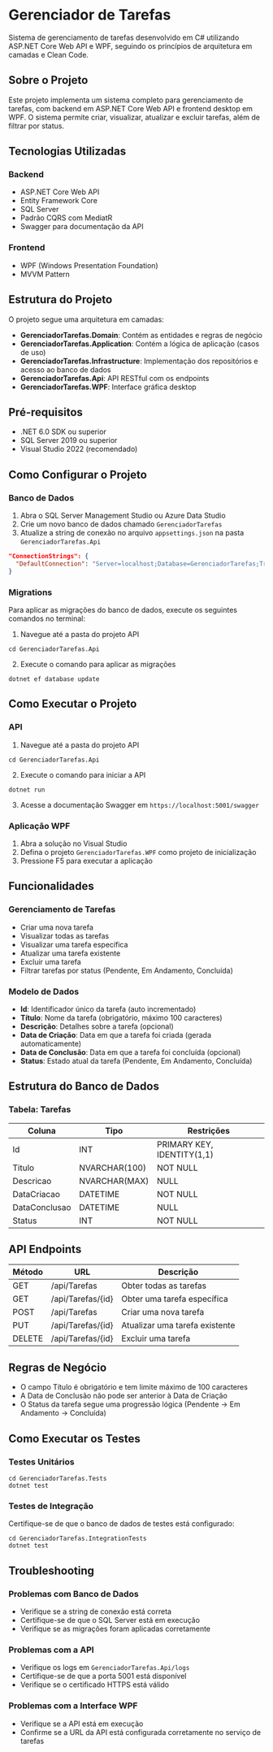 # Gerenciador de Tarefas

Sistema de gerenciamento de tarefas desenvolvido em C# utilizando ASP.NET Core Web API e WPF, seguindo os princípios de arquitetura em camadas e Clean Code.

## Sobre o Projeto

Este projeto implementa um sistema completo para gerenciamento de tarefas, com backend em ASP.NET Core Web API e frontend desktop em WPF. O sistema permite criar, visualizar, atualizar e excluir tarefas, além de filtrar por status.

## Tecnologias Utilizadas

### Backend
- ASP.NET Core Web API
- Entity Framework Core
- SQL Server
- Padrão CQRS com MediatR
- Swagger para documentação da API

### Frontend
- WPF (Windows Presentation Foundation)
- MVVM Pattern

## Estrutura do Projeto

O projeto segue uma arquitetura em camadas:

- **GerenciadorTarefas.Domain**: Contém as entidades e regras de negócio
- **GerenciadorTarefas.Application**: Contém a lógica de aplicação (casos de uso)
- **GerenciadorTarefas.Infrastructure**: Implementação dos repositórios e acesso ao banco de dados
- **GerenciadorTarefas.Api**: API RESTful com os endpoints
- **GerenciadorTarefas.WPF**: Interface gráfica desktop

## Pré-requisitos

- .NET 6.0 SDK ou superior
- SQL Server 2019 ou superior
- Visual Studio 2022 (recomendado)

## Como Configurar o Projeto

### Banco de Dados

1. Abra o SQL Server Management Studio ou Azure Data Studio
2. Crie um novo banco de dados chamado `GerenciadorTarefas`
3. Atualize a string de conexão no arquivo `appsettings.json` na pasta `GerenciadorTarefas.Api`

```json
"ConnectionStrings": {
  "DefaultConnection": "Server=localhost;Database=GerenciadorTarefas;Trusted_Connection=True;TrustServerCertificate=True;"
}
```

### Migrations

Para aplicar as migrações do banco de dados, execute os seguintes comandos no terminal:

1. Navegue até a pasta do projeto API
```
cd GerenciadorTarefas.Api
```

2. Execute o comando para aplicar as migrações
```
dotnet ef database update
```

## Como Executar o Projeto

### API

1. Navegue até a pasta do projeto API
```
cd GerenciadorTarefas.Api
```

2. Execute o comando para iniciar a API
```
dotnet run
```

3. Acesse a documentação Swagger em `https://localhost:5001/swagger`

### Aplicação WPF

1. Abra a solução no Visual Studio
2. Defina o projeto `GerenciadorTarefas.WPF` como projeto de inicialização
3. Pressione F5 para executar a aplicação

## Funcionalidades

### Gerenciamento de Tarefas
- Criar uma nova tarefa
- Visualizar todas as tarefas
- Visualizar uma tarefa específica
- Atualizar uma tarefa existente
- Excluir uma tarefa
- Filtrar tarefas por status (Pendente, Em Andamento, Concluída)

### Modelo de Dados
- **Id**: Identificador único da tarefa (auto incrementado)
- **Título**: Nome da tarefa (obrigatório, máximo 100 caracteres)
- **Descrição**: Detalhes sobre a tarefa (opcional)
- **Data de Criação**: Data em que a tarefa foi criada (gerada automaticamente)
- **Data de Conclusão**: Data em que a tarefa foi concluída (opcional)
- **Status**: Estado atual da tarefa (Pendente, Em Andamento, Concluída)

## Estrutura do Banco de Dados

### Tabela: Tarefas

| Coluna         | Tipo          | Restrições                  |
|----------------|---------------|----------------------------|
| Id             | INT           | PRIMARY KEY, IDENTITY(1,1) |
| Titulo         | NVARCHAR(100) | NOT NULL                   |
| Descricao      | NVARCHAR(MAX) | NULL                       |
| DataCriacao    | DATETIME      | NOT NULL                   |
| DataConclusao  | DATETIME      | NULL                       |
| Status         | INT           | NOT NULL                   |

## API Endpoints

| Método | URL                 | Descrição                      |
|--------|---------------------|--------------------------------|
| GET    | /api/Tarefas        | Obter todas as tarefas         |
| GET    | /api/Tarefas/{id}   | Obter uma tarefa específica    |
| POST   | /api/Tarefas        | Criar uma nova tarefa          |
| PUT    | /api/Tarefas/{id}   | Atualizar uma tarefa existente |
| DELETE | /api/Tarefas/{id}   | Excluir uma tarefa             |

## Regras de Negócio

- O campo Título é obrigatório e tem limite máximo de 100 caracteres
- A Data de Conclusão não pode ser anterior à Data de Criação
- O Status da tarefa segue uma progressão lógica (Pendente → Em Andamento → Concluída)

## Como Executar os Testes

### Testes Unitários

```
cd GerenciadorTarefas.Tests
dotnet test
```

### Testes de Integração

Certifique-se de que o banco de dados de testes está configurado:

```
cd GerenciadorTarefas.IntegrationTests
dotnet test
```

## Troubleshooting

### Problemas com Banco de Dados
- Verifique se a string de conexão está correta
- Certifique-se de que o SQL Server está em execução
- Verifique se as migrações foram aplicadas corretamente

### Problemas com a API
- Verifique os logs em `GerenciadorTarefas.Api/logs`
- Certifique-se de que a porta 5001 está disponível
- Verifique se o certificado HTTPS está válido

### Problemas com a Interface WPF
- Verifique se a API está em execução
- Confirme se a URL da API está configurada corretamente no serviço de tarefas